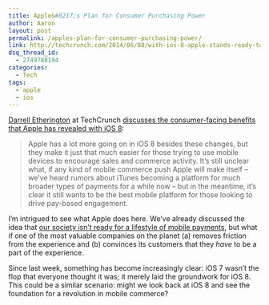 ```yaml
---
title: Apple&#8217;s Plan for Consumer Purchasing Power
author: Aaron
layout: post
permalink: /apples-plan-for-consumer-purchasing-power/
link: http://techcrunch.com/2014/06/08/with-ios-8-apple-stands-ready-to-ramp-up-consumer-purchasing-power
dsq_thread_id:
  - 2749788194
categories:
  - Tech
tags:
  - apple
  - ios
---
```

<a title="Darrell Etherington" href="http://techcrunch.com/author/darrell-etherington/" target="_blank">Darrell Etherington</a> at TechCrunch <a title="With iOS 8, Apple Stands Ready To Ramp Up Consumer Purchasing Power" href="http://techcrunch.com/2014/06/08/with-ios-8-apple-stands-ready-to-ramp-up-consumer-purchasing-power" target="_blank">discusses the consumer-facing benefits that Apple has revealed with iOS 8</a>:

> Apple has a lot more going on in iOS 8 besides these changes, but they make it just that much easier for those trying to use mobile devices to encourage sales and commerce activity. It’s still unclear what, if any kind of mobile commerce push Apple will make itself – we’ve heard rumors about iTunes becoming a platform for much broader types of payments for a while now – but in the meantime, it’s clear it still wants to be the best mobile platform for those looking to drive pay-based engagement.

I&#8217;m intrigued to see what Apple does here. We&#8217;ve already discussed the idea that <a title="→ The Death of Mobile Payments" href="http://readwrite.com/2014/05/13/mobile-wallets-reality" target="_blank">our society isn&#8217;t ready for a lifestyle of mobile payments</a>, but what if one of the most valuable companies on the planet (a) removes friction from the experience and (b) convinces its customers that they *have* to be a part of the experience.

Since last week, something has become increasingly clear: iOS 7 wasn&#8217;t the flop that everyone thought it was; it merely laid the groundwork for iOS 8. This could be a similar scenario: might we look back at iOS 8 and see the foundation for a revolution in mobile commerce?

